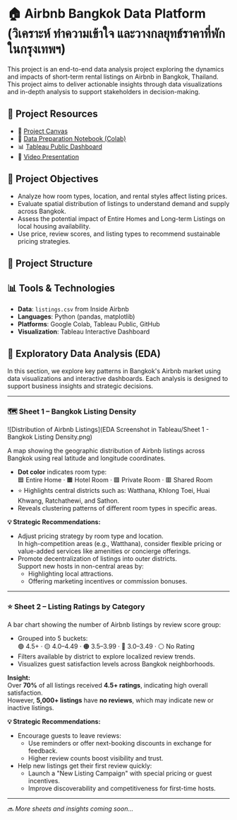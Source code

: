 # 🏠 Airbnb Bangkok Data Platform <br> (วิเคราะห์ ทำความเข้าใจ และวางกลยุทธ์ราคาที่พักในกรุงเทพฯ)

This project is an end-to-end data analysis project exploring the dynamics and impacts of short-term rental listings on Airbnb in Bangkok, Thailand. This project aims to deliver actionable insights through data visualizations and in-depth analysis to support stakeholders in decision-making.

## 🔗 Project Resources

- 📄 [Project Canvas](https://www.canva.com/design/DAGmXjOI3l0/ziHAPmuQZ_6Li6dkWGW9RQ/edit?utm_content=DAGmXjOI3l0&utm_campaign=designshare&utm_medium=link2&utm_source=sharebutton)
- 🧮 [Data Preparation Notebook (Colab)](https://colab.research.google.com/drive/1-02Nbqbo4TElalLMlemI1xjEYGpQB7U3?usp=sharing)
- 📊 [Tableau Public Dashboard](https://your-tableau-link-here)
- 🎥 [Video Presentation](https://your-youtube-link-here)

## 📌 Project Objectives

- Analyze how room types, location, and rental styles affect listing prices.
- Evaluate spatial distribution of listings to understand demand and supply across Bangkok.
- Assess the potential impact of Entire Homes and Long-term Listings on local housing availability.
- Use price, review scores, and listing types to recommend sustainable pricing strategies.
  
## 📂 Project Structure

## 📊 Tools & Technologies

- **Data**: `listings.csv` from Inside Airbnb  
- **Languages**: Python (pandas, matplotlib)  
- **Platforms**: Google Colab, Tableau Public, GitHub  
- **Visualization**: Tableau Interactive Dashboard
  
## 🧭 Exploratory Data Analysis (EDA)

In this section, we explore key patterns in Bangkok's Airbnb market using data visualizations and interactive dashboards. Each analysis is designed to support business insights and strategic decisions.

---

### 🗺️ Sheet 1 – Bangkok Listing Density

![Distribution of Airbnb Listings](EDA Screenshot in Tableau/Sheet 1 - Bangkok Listing Density.png)

A map showing the geographic distribution of Airbnb listings across Bangkok using real latitude and longitude coordinates.

- **Dot color** indicates room type:  
  🟦 Entire Home · 🟧 Hotel Room · 🟩 Private Room · 🟥 Shared Room  
- ⭐ Highlights central districts such as: Watthana, Khlong Toei, Huai Khwang, Ratchathewi, and Sathon.
- Reveals clustering patterns of different room types in specific areas.

**💡 Strategic Recommendations:**

- Adjust pricing strategy by room type and location.  
  In high-competition areas (e.g., Watthana), consider flexible pricing or value-added services like amenities or concierge offerings.
- Promote decentralization of listings into outer districts.  
  Support new hosts in non-central areas by:
  - Highlighting local attractions.
  - Offering marketing incentives or commission bonuses.

---

### ⭐ Sheet 2 – Listing Ratings by Category

A bar chart showing the number of Airbnb listings by review score group:

- Grouped into 5 buckets:  
  🟢 4.5+ · 🟡 4.0–4.49 · 🟠 3.5–3.99 · 🔴 3.0–3.49 · ⚪ No Rating
- Filters available by district to explore localized review trends.
- Visualizes guest satisfaction levels across Bangkok neighborhoods.

**Insight:**  
Over **70%** of all listings received **4.5+ ratings**, indicating high overall satisfaction.  
However, **5,000+ listings** have **no reviews**, which may indicate new or inactive listings.

**💡 Strategic Recommendations:**

- Encourage guests to leave reviews:  
  - Use reminders or offer next-booking discounts in exchange for feedback.
  - Higher review counts boost visibility and trust.
- Help new listings get their first review quickly:
  - Launch a "New Listing Campaign" with special pricing or guest incentives.
  - Improve discoverability and competitiveness for first-time hosts.

---

🔜 _More sheets and insights coming soon..._
